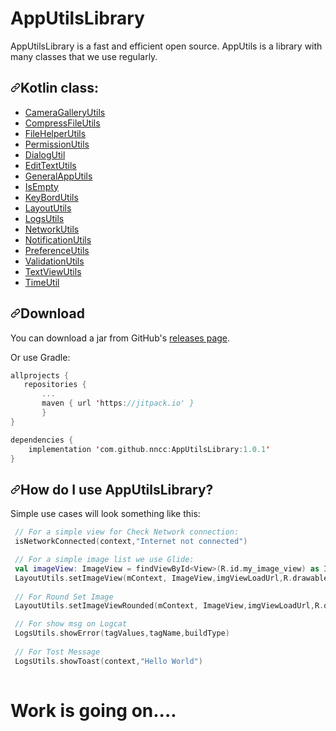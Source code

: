 # AppUtilsLibrary
AppUtilsLibrary is a fast and efficient open source. AppUtils is a library with many classes that we use regularly.


<h2><a id="user-content-how-do-i-use-glide" class="anchor" aria-hidden="true" href="#how-do-i-use-glide"><svg class="octicon octicon-link" viewBox="0 0 16 16" version="1.1" width="16" height="16" aria-hidden="true"><path fill-rule="evenodd" d="M7.775 3.275a.75.75 0 001.06 1.06l1.25-1.25a2 2 0 112.83 2.83l-2.5 2.5a2 2 0 01-2.83 0 .75.75 0 00-1.06 1.06 3.5 3.5 0 004.95 0l2.5-2.5a3.5 3.5 0 00-4.95-4.95l-1.25 1.25zm-4.69 9.64a2 2 0 010-2.83l2.5-2.5a2 2 0 012.83 0 .75.75 0 001.06-1.06 3.5 3.5 0 00-4.95 0l-2.5 2.5a3.5 3.5 0 004.95 4.95l1.25-1.25a.75.75 0 00-1.06-1.06l-1.25 1.25a2 2 0 01-2.83 0z"></path></svg></a>Kotlin class:</h2>

<ul>

<li><a href="https://github.com/nncc/AppUtilsLibrary/blob/master/AppUtilsLibrary/src/main/java/com/nncc/appUtils/CameraGalleryUtils.kt">CameraGalleryUtils</a></li>
<li><a href="https://github.com/nncc/AppUtilsLibrary/blob/master/AppUtilsLibrary/src/main/java/com/nncc/appUtils/CompressFileUtils.kt">CompressFileUtils</a></li>
<li><a href="https://github.com/nncc/AppUtilsLibrary/blob/master/AppUtilsLibrary/src/main/java/com/nncc/appUtils/FileHelperUtils.kt"> FileHelperUtils</a></li>
<li><a href="https://github.com/nncc/AppUtilsLibrary/blob/master/AppUtilsLibrary/src/main/java/com/nncc/appUtils/PermissionUtils.kt"> PermissionUtils</a></li>
<li><a href="https://github.com/nncc/AppUtilsLibrary/blob/master/AppUtilsLibrary/src/main/java/com/nncc/appUtils/DialogUtil.kt"> DialogUtil</a></li>
<li><a href="https://github.com/nncc/AppUtilsLibrary/blob/master/AppUtilsLibrary/src/main/java/com/nncc/appUtils/EditTextUtils.kt"> EditTextUtils</a></li>
<li><a href="https://github.com/nncc/AppUtilsLibrary/blob/master/AppUtilsLibrary/src/main/java/com/nncc/appUtils/GeneralAppUtils.kt">GeneralAppUtils</a></li>
<li><a href="https://github.com/nncc/AppUtilsLibrary/blob/master/AppUtilsLibrary/src/main/java/com/nncc/appUtils/IsEmpty.kt"> IsEmpty</a></li>
<li><a href="https://github.com/nncc/AppUtilsLibrary/blob/master/AppUtilsLibrary/src/main/java/com/nncc/appUtils/KeyBordUtils.kt"> KeyBordUtils</a></li>
<li><a href="https://github.com/nncc/AppUtilsLibrary/blob/master/AppUtilsLibrary/src/main/java/com/nncc/appUtils/LayoutUtils.kt">  LayoutUtils</a></li>
<li><a href="https://github.com/nncc/AppUtilsLibrary/blob/master/AppUtilsLibrary/src/main/java/com/nncc/appUtils/LogsUtils.kt">  LogsUtils</a></li>
<li><a href="https://github.com/nncc/AppUtilsLibrary/blob/master/AppUtilsLibrary/src/main/java/com/nncc/appUtils/NetworkUtils.kt">  NetworkUtils</a></li>
<li><a href="https://github.com/nncc/AppUtilsLibrary/blob/master/AppUtilsLibrary/src/main/java/com/nncc/appUtils/NotificationUtils.kt"> NotificationUtils</a></li>
<li><a href="https://github.com/nncc/AppUtilsLibrary/blob/master/AppUtilsLibrary/src/main/java/com/nncc/appUtils/PreferenceUtils.kt"> PreferenceUtils</a></li>
<li><a href="https://github.com/nncc/AppUtilsLibrary/blob/master/AppUtilsLibrary/src/main/java/com/nncc/appUtils/ValidationUtils.kt"> ValidationUtils</a></li>
<li><a href="https://github.com/nncc/AppUtilsLibrary/blob/master/AppUtilsLibrary/src/main/java/com/nncc/appUtils/TextViewUtils.kt"> TextViewUtils</a></li>
<li><a href="https://github.com/nncc/AppUtilsLibrary/blob/master/AppUtilsLibrary/src/main/java/com/nncc/appUtils/TimeUtil.kt"> TimeUtil</a></li>
</ul>





<h2><a id="user-content-download" class="anchor" aria-hidden="true" href="#download"><svg class="octicon octicon-link" viewBox="0 0 16 16" version="1.1" width="16" height="16" aria-hidden="true"><path fill-rule="evenodd" d="M7.775 3.275a.75.75 0 001.06 1.06l1.25-1.25a2 2 0 112.83 2.83l-2.5 2.5a2 2 0 01-2.83 0 .75.75 0 00-1.06 1.06 3.5 3.5 0 004.95 0l2.5-2.5a3.5 3.5 0 00-4.95-4.95l-1.25 1.25zm-4.69 9.64a2 2 0 010-2.83l2.5-2.5a2 2 0 012.83 0 .75.75 0 001.06-1.06 3.5 3.5 0 00-4.95 0l-2.5 2.5a3.5 3.5 0 004.95 4.95l1.25-1.25a.75.75 0 00-1.06-1.06l-1.25 1.25a2 2 0 01-2.83 0z"></path></svg></a>Download</h2>
<p>You can download a jar from GitHub's <a href="https://github.com/nncc/AppUtilsLibrary/releases/">releases page</a>.</p>
<p>Or use Gradle:</p>

```Kotlin
allprojects {
   repositories {
       ...
       maven { url 'https://jitpack.io' }
       }
}

dependencies {
    implementation 'com.github.nncc:AppUtilsLibrary:1.0.1'
}
 ```


<h2><a id="user-content-how-do-i-use-glide" class="anchor" aria-hidden="true" href="#how-do-i-use-glide"><svg class="octicon octicon-link" viewBox="0 0 16 16" version="1.1" width="16" height="16" aria-hidden="true"><path fill-rule="evenodd" d="M7.775 3.275a.75.75 0 001.06 1.06l1.25-1.25a2 2 0 112.83 2.83l-2.5 2.5a2 2 0 01-2.83 0 .75.75 0 00-1.06 1.06 3.5 3.5 0 004.95 0l2.5-2.5a3.5 3.5 0 00-4.95-4.95l-1.25 1.25zm-4.69 9.64a2 2 0 010-2.83l2.5-2.5a2 2 0 012.83 0 .75.75 0 001.06-1.06 3.5 3.5 0 00-4.95 0l-2.5 2.5a3.5 3.5 0 004.95 4.95l1.25-1.25a.75.75 0 00-1.06-1.06l-1.25 1.25a2 2 0 01-2.83 0z"></path></svg></a>How do I use AppUtilsLibrary?</h2>

<p>Simple use cases will look something like this:</p>

```Kotlin
 // For a simple view for Check Network connection:
 isNetworkConnected(context,"Internet not connected")

 // For a simple image list we use Glide:
 val imageView: ImageView = findViewById<View>(R.id.my_image_view) as ImageView
 LayoutUtils.setImageView(mContext, ImageView,imgViewLoadUrl,R.drawable.loading_spinner,R.drawable.img_error)
 
 // For Round Set Image
 LayoutUtils.setImageViewRounded(mContext, ImageView,imgViewLoadUrl,R.drawable.loading_spinner,R.drawable.img_error)

 // For show msg on Logcat
 LogsUtils.showError(tagValues,tagName,buildType)
 
 // For Tost Message
 LogsUtils.showToast(context,"Hello World")
 
```
# Work is going on....
